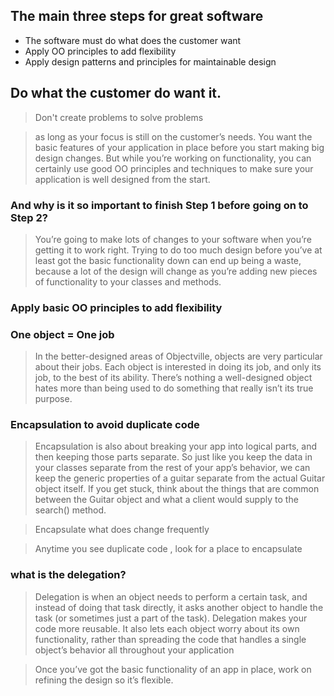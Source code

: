 

## The main three steps for great software
- The software must do what does the customer want
- Apply OO principles to add flexibility
- Apply design patterns and principles for maintainable design

## Do what the customer do want it.
> Don't create problems to solve problems


> as long as your focus is
still on the customer’s needs. You want
the basic features of your application in
place before you start making big design
changes. But while you’re working on
functionality, you can certainly use good
OO principles and techniques to make
sure your application is well designed
from the start.

### And why is it so important to finish Step 1 before going on to Step 2?
> You’re going to make lots of
changes to your software when you’re
getting it to work right. Trying to do too much
design before you’ve at least got the basic
functionality down can end up being a waste,
because a lot of the design will change as
you’re adding new pieces of functionality to
your classes and methods.


### Apply basic OO principles to add flexibility
### One object = One job
> In the better-designed areas of Objectville, objects
are very particular about their jobs. Each object is
interested in doing its job, and only its job, to the best
of its ability. There’s nothing a well-designed object
hates more than being used to do something that really
isn’t its true purpose.
### Encapsulation to avoid duplicate code
> Encapsulation is also about breaking your app into logical
parts, and then keeping those parts separate. So just like you keep the
data in your classes separate from the rest of your app’s behavior, we
can keep the generic properties of a guitar separate from the actual
Guitar object itself. If you get stuck, think about the things that are
common between the Guitar object and what a
client would supply to the search() method.

> Encapsulate what does change frequently 

> Anytime you see duplicate code , look for a place to encapsulate

### what is the delegation?
> Delegation is when an object needs to
perform a certain task, and instead of doing that
task directly, it asks another object to handle the
task (or sometimes just a part of the task).
> Delegation makes your code more
reusable. It also lets each object worry about
its own functionality, rather than spreading the
code that handles a single object’s behavior all
throughout your application

>Once you’ve got the basic functionality of an app in
place, work on refining the design so it’s flexible.



